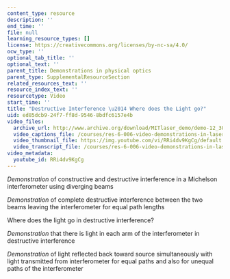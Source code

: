 ```yaml
---
content_type: resource
description: ''
end_time: ''
file: null
learning_resource_types: []
license: https://creativecommons.org/licenses/by-nc-sa/4.0/
ocw_type: ''
optional_tab_title: ''
optional_text: ''
parent_title: Demonstrations in physical optics
parent_type: SupplementalResourceSection
related_resources_text: ''
resource_index_text: ''
resourcetype: Video
start_time: ''
title: "Destructive Interference \u2014 Where does the Light go?"
uid: ed85dcb9-24f7-ff8d-9546-8bdfc6157e4b
video_files:
  archive_url: http://www.archive.org/download/MITlaser_demo/demo-12_300k.mp4
  video_captions_file: /courses/res-6-006-video-demonstrations-in-lasers-and-optics-spring-2008/51a2a91e8f6c578baa2c51d6837ec42b_RRi4dv9KgCg.vtt
  video_thumbnail_file: https://img.youtube.com/vi/RRi4dv9KgCg/default.jpg
  video_transcript_file: /courses/res-6-006-video-demonstrations-in-lasers-and-optics-spring-2008/c61732424e1a162e8d429c1e6308999c_RRi4dv9KgCg.pdf
video_metadata:
  youtube_id: RRi4dv9KgCg
---
```


_Demonstration_ of constructive and destructive interference in a Michelson interferometer using diverging beams

_Demonstration_ of complete destructive interference between the two beams leaving the interferometer for equal path lengths

Where does the light go in destructive interference?

_Demonstration_ that there is light in each arm of the interferometer in destructive interference

_Demonstration_ of light reflected back toward source simultaneously with light transmitted from interferometer for equal paths and also for unequal paths of the interferometer

